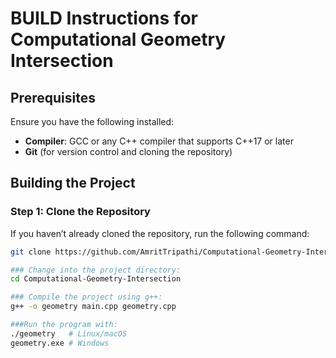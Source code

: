 # BUILD Instructions for Computational Geometry Intersection

## Prerequisites

Ensure you have the following installed:

- **Compiler**: GCC or any C++ compiler that supports C++17 or later
- **Git** (for version control and cloning the repository)

## Building the Project

### Step 1: Clone the Repository
If you haven’t already cloned the repository, run the following command:
```bash
git clone https://github.com/AmritTripathi/Computational-Geometry-Intersection.git

### Change into the project directory:
cd Computational-Geometry-Intersection

### Compile the project using g++:
g++ -o geometry main.cpp geometry.cpp

###Run the program with:
./geometry   # Linux/macOS
geometry.exe # Windows